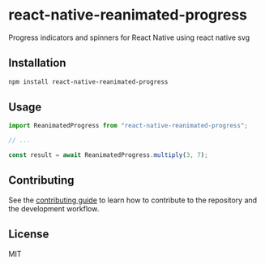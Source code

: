 # react-native-reanimated-progress

Progress indicators and spinners for React Native using react native svg

## Installation

```sh
npm install react-native-reanimated-progress
```

## Usage

```js
import ReanimatedProgress from "react-native-reanimated-progress";

// ...

const result = await ReanimatedProgress.multiply(3, 7);
```

## Contributing

See the [contributing guide](CONTRIBUTING.md) to learn how to contribute to the repository and the development workflow.

## License

MIT

